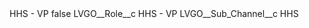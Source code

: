 <?xml version="1.0" encoding="UTF-8"?>
<CustomMetadata xmlns="http://soap.sforce.com/2006/04/metadata" xmlns:xsi="http://www.w3.org/2001/XMLSchema-instance" xmlns:xsd="http://www.w3.org/2001/XMLSchema">
    <label>HHS - VP</label>
    <protected>false</protected>
    <values>
        <field>LVGO__Role__c</field>
        <value xsi:type="xsd:string">HHS - VP</value>
    </values>
    <values>
        <field>LVGO__Sub_Channel__c</field>
        <value xsi:type="xsd:string">HHS</value>
    </values>
</CustomMetadata>
